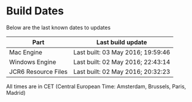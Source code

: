 # Build Dates

Below are the last known dates to updates

Part | Last build update
-----|-----
Mac Engine | Last built: 03 May 2016; 19:59:46
Windows Engine | Last built: 02 May 2016; 22:43:14
JCR6 Resource Files | Last built: 02 May 2016; 20:32:23
All times are in CET (Central European Time: Amsterdam, Brussels, Paris, Madrid)




